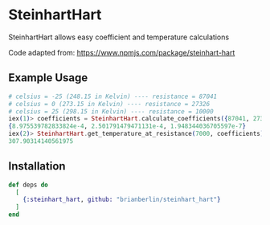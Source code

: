 # SteinhartHart

SteinhartHart allows easy coefficient and temperature calculations

Code adapted from: https://www.npmjs.com/package/steinhart-hart

## Example Usage

```elixir
# celsius = -25 (248.15 in Kelvin) ---- resistance = 87041
# celsius = 0 (273.15 in Kelvin) ---- resistance = 27326
# celsius = 25 (298.15 in Kelvin) ---- resistance = 10000
iex(1)> coefficients = SteinhartHart.calculate_coefficients({87041, 27326, 10000}, {248.15, 273.15, 298.15})
{8.975539782833824e-4, 2.501791479471131e-4, 1.948344036705597e-7}
iex(2)> SteinhartHart.get_temperature_at_resistance(7000, coefficients)
307.90314140561975
```

## Installation

```elixir
def deps do
  [
    {:steinhart_hart, github: "brianberlin/steinhart_hart"}
  ]
end
```
